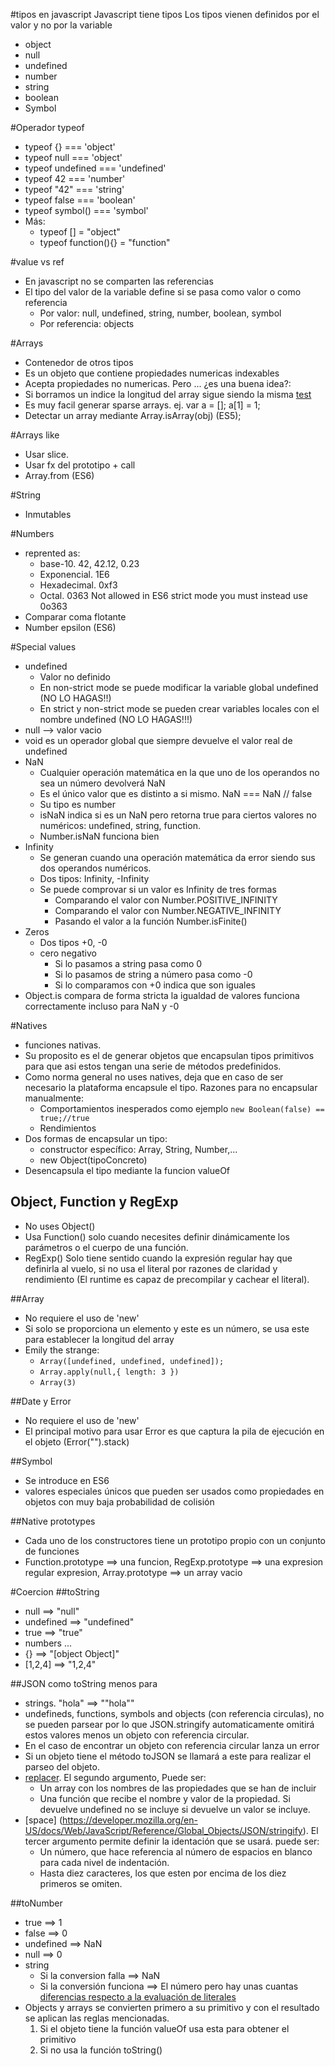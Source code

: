 #tipos en javascript
Javascript tiene tipos
Los tipos vienen definidos por el valor y no por la variable
+ object
+ null
+ undefined
+ number
+ string
+ boolean
+ Symbol

#Operador typeof
+ typeof {} === 'object'
+ typeof null === 'object'
+ typeof undefined === 'undefined'
+ typeof 42 === 'number'
+ typeof "42" === 'string'
+ typeof false === 'boolean'
+ typeof symbol() === 'symbol'
+ Más:
  + typeof [] = "object"
  + typeof function(){} = "function"

#value vs ref
+ En javascript no se comparten las referencias
+ El tipo del valor de la variable define si se pasa como valor o como referencia
  + Por valor: null, undefined, string, number, boolean, symbol
  + Por referencia: objects

#Arrays
+ Contenedor de otros tipos
+ Es un objeto que contiene propiedades numericas indexables
+ Acepta propiedades no numericas. Pero ... ¿es una buena idea?:
+ Si borramos un indice la longitud del array sigue siendo la misma [test](tests/types.spec.html?grep=javascript%20tipos%3A%20Arrays%20Si%20elimino%20el%20%C3%BAltimo%20elemento%20de%20un%20array%20actualiza%20si%20longitud)
+ Es muy facil generar sparse arrays. ej. var a = []; a[1] = 1;
+ Detectar un array mediante Array.isArray(obj) (ES5);

#Arrays like
+ Usar slice.
+ Usar fx del prototipo + call
+ Array.from (ES6)

#String
+ Inmutables

#Numbers
+ reprented as: 
  + base-10. 42, 42.12, 0.23 
  + Exponencial. 1E6
  + Hexadecimal. 0xf3
  + Octal. 0363 Not allowed in ES6 strict mode you must instead use 0o363
+ Comparar coma flotante 
+ Number epsilon (ES6)

#Special values
+ undefined
  + Valor no definido
  + En non-strict mode se puede modificar la variable global undefined (NO LO HAGAS!!)
  + En strict y non-strict mode se pueden crear variables locales con el nombre undefined (NO LO HAGAS!!!)
+ null --> valor vacio
+ void es un operador global que siempre devuelve el valor real de undefined
+ NaN
  + Cualquier operación matemática en la que uno de los operandos no sea un número devolverá NaN
  + Es el único valor que es distinto a si mismo. NaN === NaN // false
  + Su tipo es number
  + isNaN indica si es un NaN pero retorna true para ciertos valores no numéricos: undefined, string, function.
  + Number.isNaN funciona bien
+ Infinity
  + Se generan cuando una operación matemática da error siendo sus dos operandos numéricos.
  + Dos tipos: Infinity, -Infinity
  + Se puede comprovar si un valor es Infinity de tres formas
    + Comparando el valor con Number.POSITIVE_INFINITY
    + Comparando el valor con Number.NEGATIVE_INFINITY
    + Pasando el valor a la función Number.isFinite()
+ Zeros
  + Dos tipos +0, -0
  + cero negativo
    + Si lo pasamos a string pasa como 0
    + Si lo pasamos de string a número pasa como -0
    + Si lo comparamos con +0 indica que son iguales
+ Object.is compara de forma stricta la igualdad de valores funciona correctamente incluso para NaN y -0

#Natives
+ funciones nativas.
+ Su proposito es el de generar objetos que encapsulan tipos primitivos para que asi estos tengan una serie de métodos predefinidos.
+ Como norma general no uses natives, deja que en caso de ser necesario la plataforma encapsule el tipo. Razones para no encapsular manualmente:
  + Comportamientos inesperados como ejemplo `new Boolean(false) == true;//true`
  + Rendimientos
+ Dos formas de encapsular un tipo:
  + constructor específico: Array, String, Number,...
  + new Object(tipoConcreto)
+ Desencapsula el tipo mediante la funcion valueOf

## Object, Function y RegExp
+ No uses Object()
+ Usa Function() solo cuando necesites definir dinámicamente los parámetros o el cuerpo de una función.
+ RegExp() Solo tiene sentido cuando la expresión regular hay que definirla al vuelo, si no usa el literal por razones de claridad y rendimiento (El runtime es capaz de precompilar y cachear el literal).

##Array
+ No requiere el uso de 'new'
+ Si solo se proporciona un elemento y este es un número, se usa este para establecer la longitud del array
+ Emily the strange:
  + `Array([undefined, undefined, undefined]);`
  + `Array.apply(null,{ length: 3 })`
  + `Array(3)`

##Date y Error
+ No requiere el uso de 'new'
+ El principal motivo para usar Error es que captura la pila de ejecución en el objeto (Error("").stack) 

##Symbol
+ Se introduce en ES6
+ valores especiales únicos que pueden ser usados como propiedades en objetos con muy baja probabilidad de colisión

##Native prototypes
+ Cada uno de los constructores tiene un prototipo propio con un conjunto de funciones
+ Function.prototype ==> una funcion, RegExp.prototype ==> una expresion regular expresion, Array.prototype ==> un array vacio

#Coercion
##toString
+ null ==> "null"
+ undefined ==> "undefined"
+ true ==> "true"
+ numbers ...
+ {} ==> "[object Object]"
+ [1,2,4] ==> "1,2,4"

##JSON como toString menos para
+ strings. "hola" ==> ""hola""
+ undefineds, functions, symbols and objects (con referencia circulas), no se pueden parsear por lo que JSON.stringify automaticamente omitirá estos valores menos un objeto con referencia circular.
+ En el caso de encontrar un objeto con referencia circular lanza un error
+ Si un objeto tiene el método toJSON se llamará a este para realizar el parseo del objeto.
+ [replacer](https://developer.mozilla.org/en-US/docs/Web/JavaScript/Reference/Global_Objects/JSON/stringify). El segundo argumento, Puede ser:
  + Un array con los nombres de las propiedades que se han de incluir
  + Una función que recibe el nombre y valor de la propiedad. Si devuelve undefined no se incluye si devuelve un valor se incluye.
+ [space] (https://developer.mozilla.org/en-US/docs/Web/JavaScript/Reference/Global_Objects/JSON/stringify). El tercer argumento permite definir la identación que se usará. puede ser:
  + Un número, que hace referencia al número de espacios en blanco para cada nivel de indentación.
  + Hasta diez caracteres, los que esten por encima de los diez primeros se omiten.

##toNumber
+ true ==> 1
+ false ==> 0
+ undefined ==> NaN
+ null ==> 0
+ string
  + Si la conversion falla ==> NaN
  + Si la conversión funciona ==> El número pero hay unas cuantas [diferencias respecto a la evaluación de literales](https://es5.github.io/#x9.3.1) 
+ Objects y arrays se convierten primero a su primitivo y con el resultado se aplican las reglas mencionadas.
  1. Si el objeto tiene la función valueOf usa esta para obtener el primitivo
  2. Si no usa la función toString()

